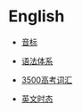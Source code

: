 # English

* [音标](English/phonetic.md)

* [语法体系](English/program.md)

* [3500高考词汇](English/words.md)

* [英文时态](English/Tense.md)